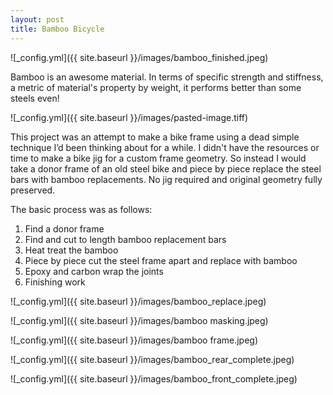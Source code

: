 ```yaml
---
layout: post
title: Bamboo Bicycle 
---
```


![_config.yml]({{ site.baseurl }}/images/bamboo_finished.jpeg)

Bamboo is an awesome material. In terms of specific strength and stiffness, a metric of material's property by weight, it performs better than some steels even!

![_config.yml]({{ site.baseurl }}/images/pasted-image.tiff)

This project was an attempt to make a bike frame using a dead simple technique I’d been thinking about for a while. I didn't have the resources or time to make a bike jig for a custom frame geometry. So instead I would take a donor frame of an old steel bike and piece by piece replace the steel bars with bamboo replacements. No jig required and original geometry fully preserved.

The basic process was as follows:
1. Find a donor frame
2. Find and cut to length bamboo replacement bars
3. Heat treat the bamboo 
4. Piece by piece cut the steel frame apart and replace with bamboo
6. Epoxy and carbon wrap the joints
7. Finishing work 

![_config.yml]({{ site.baseurl }}/images/bamboo_replace.jpeg)

![_config.yml]({{ site.baseurl }}/images/bamboo masking.jpeg)

![_config.yml]({{ site.baseurl }}/images/bamboo frame.jpeg)

![_config.yml]({{ site.baseurl }}/images/bamboo_rear_complete.jpeg)

![_config.yml]({{ site.baseurl }}/images/bamboo_front_complete.jpeg)
